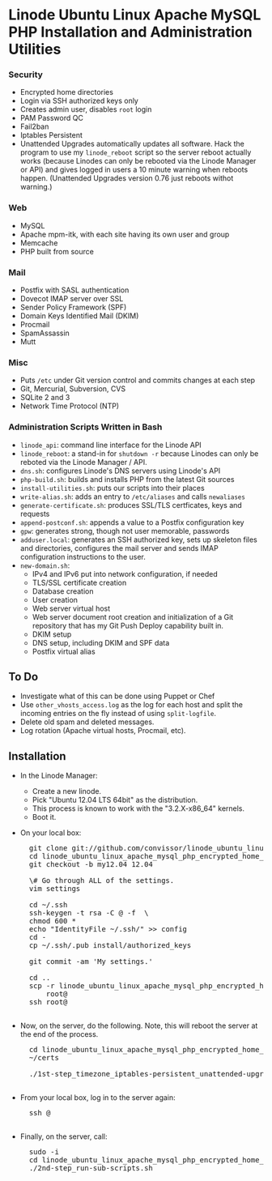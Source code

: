 # Linode Ubuntu Linux Apache MySQL PHP Installation and Administration Utilities

###  Security  ###
* Encrypted home directories
* Login via SSH authorized keys only
* Creates admin user, disables `root` login
* PAM Password QC
* Fail2ban
* Iptables Persistent
* Unattended Upgrades automatically updates all software.  Hack the program
  to use my `linode_reboot` script so the server reboot actually works
  (because Linodes can only be rebooted via the Linode Manager or API)
  and gives logged in users a 10 minute warning when reboots happen.
  (Unattended Upgrades version 0.76 just reboots withot warning.)

###  Web  ###
* MySQL
* Apache mpm-itk, with each site having its own user and group
* Memcache
* PHP built from source

###  Mail  ###
* Postfix with SASL authentication
* Dovecot IMAP server over SSL
* Sender Policy Framework (SPF)
* Domain Keys Identified Mail (DKIM)
* Procmail
* SpamAssassin
* Mutt

###  Misc  ###
* Puts `/etc` under Git version control and commits changes at each step
* Git, Mercurial, Subversion, CVS
* SQLite 2 and 3
* Network Time Protocol (NTP)

###  Administration Scripts Written in Bash  ###
* `linode_api`: command line interface for the Linode API
* `linode_reboot`: a stand-in for `shutdown -r` because Linodes can only
  be reboted via the Linode Manager / API.
* `dns.sh`: configures Linode's DNS servers using Linode's API
* `php-build.sh`: builds and installs PHP from the latest Git sources
* `install-utilities.sh`: puts our scripts into their places
* `write-alias.sh`: adds an entry to `/etc/aliases` and calls `newaliases`
* `generate-certificate.sh`: produces SSL/TLS certficates, keys and requests
* `append-postconf.sh`: appends a value to a Postfix configuration key
* `gpw`: generates strong, though not user memorable, passwords
* `adduser.local`: generates an SSH authorized key, sets up skeleton files
  and directories, configures the mail server and sends IMAP configuration
  instructions to the user.
* `new-domain.sh`:
	+ IPv4 and IPv6 put into network configuration, if needed
	+ TLS/SSL certificate creation
	+ Database creation
	+ User creation
	+ Web server virtual host
	+ Web server document root creation and initialization of a Git
     repository that has my Git Push Deploy capability built in.
	+ DKIM setup
	+ DNS setup, including DKIM and SPF data
	+ Postfix virtual alias


##  To Do  ##
* Investigate what of this can be done using Puppet or Chef
* Use `other_vhosts_access.log` as the log for each host and split the
  incoming entries on the fly instead of using `split-logfile`.
* Delete old spam and deleted messages.
* Log rotation (Apache virtual hosts, Procmail, etc).


##  Installation  ##
* In the Linode Manager:
	+ Create a new linode.
	+ Pick "Ubuntu 12.04 LTS 64bit" as the distribution.
	+ This process is known to work with the "3.2.X-x86_64" kernels.
	+ Boot it.

* On your local box:
	<pre>
	git clone git://github.com/convissor/linode_ubuntu_linux_apache_mysql_php_encrypted_home_directory.git
	cd linode_ubuntu_linux_apache_mysql_php_encrypted_home_directory
	git checkout -b my12.04 12.04

	\# Go through ALL of the settings.
	vim settings

	cd ~/.ssh
	ssh-keygen -t rsa -C <you>@<domain> -f <key name> \
	chmod 600 <key name>*
	echo "IdentityFile ~/.ssh/<key name>" >> config
	cd -
	cp ~/.ssh/<key name>.pub install/authorized_keys

	git commit -am 'My settings.'

	cd ..
	scp -r linode_ubuntu_linux_apache_mysql_php_encrypted_home_directory \
		root@<your linode's IP>
	ssh root@<your linode's IP>
	</pre>

* Now, on the server, do the following. Note, this will reboot the server
at the end of the process.
	<pre>
	cd linode_ubuntu_linux_apache_mysql_php_encrypted_home_directory
	~/certs

	./1st-step_timezone_iptables-persistent_unattended-upgrade_static-ip-address.sh
	</pre>

* From your local box, log in to the server again:
	<pre>
	ssh <admin user name from settings file>@<your linode's IP>
	</pre>

* Finally, on the server, call:
	<pre>
	sudo -i
	cd linode_ubuntu_linux_apache_mysql_php_encrypted_home_directory
	./2nd-step_run-sub-scripts.sh
	</pre>
